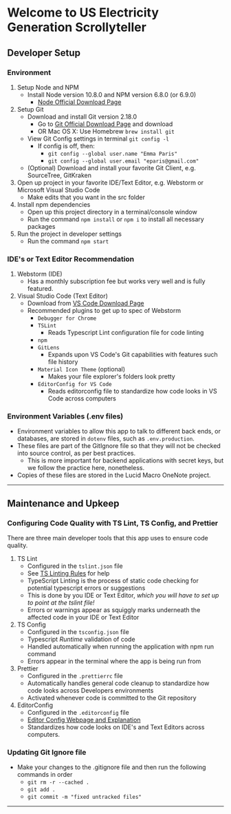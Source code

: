 # Welcome to US Electricity Generation Scrollyteller

## Developer Setup

### Environment
1) Setup Node and NPM
    - Install Node version 10.8.0 and NPM version 6.8.0 (or 6.9.0)
        - [Node Official Download Page](https://nodejs.org/en/download/)
2) Setup Git
    - Download and install Git version 2.18.0
        - Go to [Git Official Download Page](https://git-scm.com/download/) and download
        - OR Mac OS X: Use Homebrew `brew install git`
    - View Git Config settings in terminal `git config -l`
        - If config is off, then:
            - `git config --global user.name "Emma Paris"`
            - `git config --global user.email "eparis@gmail.com"`
    - (Optional) Download and install your favorite Git Client, e.g. SourceTree, GitKraken
3) Open up project in your favorite IDE/Text Editor, e.g. Webstorm or Microsoft Visual Studio Code
    - Make edits that you want in the src folder
4) Install npm dependencies
    - Open up this project directory in a terminal/console window
    - Run the command `npm install` or `npm i` to install all necessary packages
5) Run the project in developer settings
    - Run the command `npm start`

### IDE's or Text Editor Recommendation
1) Webstorm (IDE)
    - Has a monthly subscription fee but works very well and is fully featured.
2) Visual Studio Code (Text Editor)
    - Download from [VS Code Download Page](https://code.visualstudio.com/download)
    - Recommended plugins to get up to spec of Webstorm
        - `Debugger for Chrome`
        - `TSLint`
            - Reads Typescript Lint configuration file for code linting
        - `npm`
        - `GitLens`
            - Expands upon VS Code's Git capabilities with features such file history
        - `Material Icon Theme` (optional)
            - Makes your file explorer's folders look pretty
        - `EditorConfig for VS Code`
            - Reads editorconfig file to standardize how code looks in VS Code across computers

### Environment Variables (.env files)
- Environment variables to allow this app to talk to different back ends, or databases, are stored in `dotenv` files, such as `.env.production`.
- These files are part of the GitIgnore file so that they will not be checked into source control, as per best practices.
    - This is more important for backend applications with secret keys, but we follow the practice here, nonetheless.
- Copies of these files are stored in the Lucid Macro OneNote project.

------

## Maintenance and Upkeep

### Configuring Code Quality with TS Lint, TS Config, and Prettier
There are three main developer tools that this app uses to ensure code quality.
1) TS Lint
    - Configured in the `tslint.json` file
    - See [TS Linting Rules](https://palantir.github.io/tslint/) for help
    - TypeScript Linting is the process of static code checking for potential typescript errors or suggestions
    - This is done by you IDE or Text Editor, _which you will have to set up to point at the tslint file!_
    - Errors or warnings appear as squiggly marks underneath the affected code in your IDE or Text Editor
2) TS Config
    - Configured in the `tsconfig.json` file
    - Typescript _Runtime_ validation of code
    - Handled automatically when running the application with npm run command
    - Errors appear in the terminal where the app is being run from
3) Prettier
    - Configured in the `.prettierrc` file
    - Automatically handles general code cleanup to standardize how code looks across Developers environments
    - Activated whenever code is committed to the Git repository
4) EditorConfig
    - Configured in the `.editorconfig` file
    - [Editor Config Webpage and Explanation](https://editorconfig.org/)
    - Standardizes how code looks on IDE's and Text Editors across computers.

### Updating Git Ignore file
- Make your changes to the .gitignore file and then run the following commands in order
    - `git rm -r --cached .`
    - `git add .`
    - `git commit -m "fixed untracked files"`

------

